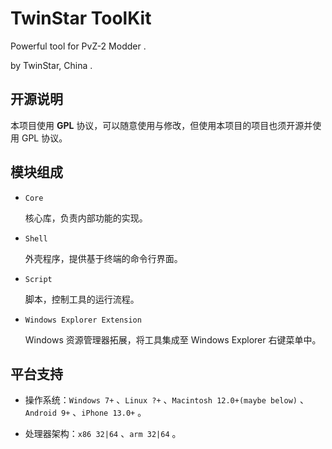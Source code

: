 # TwinStar ToolKit

Powerful tool for PvZ-2 Modder .

by TwinStar, China .

## 开源说明

本项目使用 **GPL** 协议，可以随意使用与修改，但使用本项目的项目也须开源并使用 GPL 协议。

## 模块组成

* `Core`
	
	核心库，负责内部功能的实现。

* `Shell`
	
	外壳程序，提供基于终端的命令行界面。

* `Script`
	
	脚本，控制工具的运行流程。

* `Windows Explorer Extension`
	
	Windows 资源管理器拓展，将工具集成至 Windows Explorer 右键菜单中。

## 平台支持

* 操作系统：`Windows 7+` 、`Linux ?+` 、`Macintosh 12.0+(maybe below)` 、`Android 9+` 、`iPhone 13.0+` 。

* 处理器架构：`x86 32|64` 、`arm 32|64` 。
